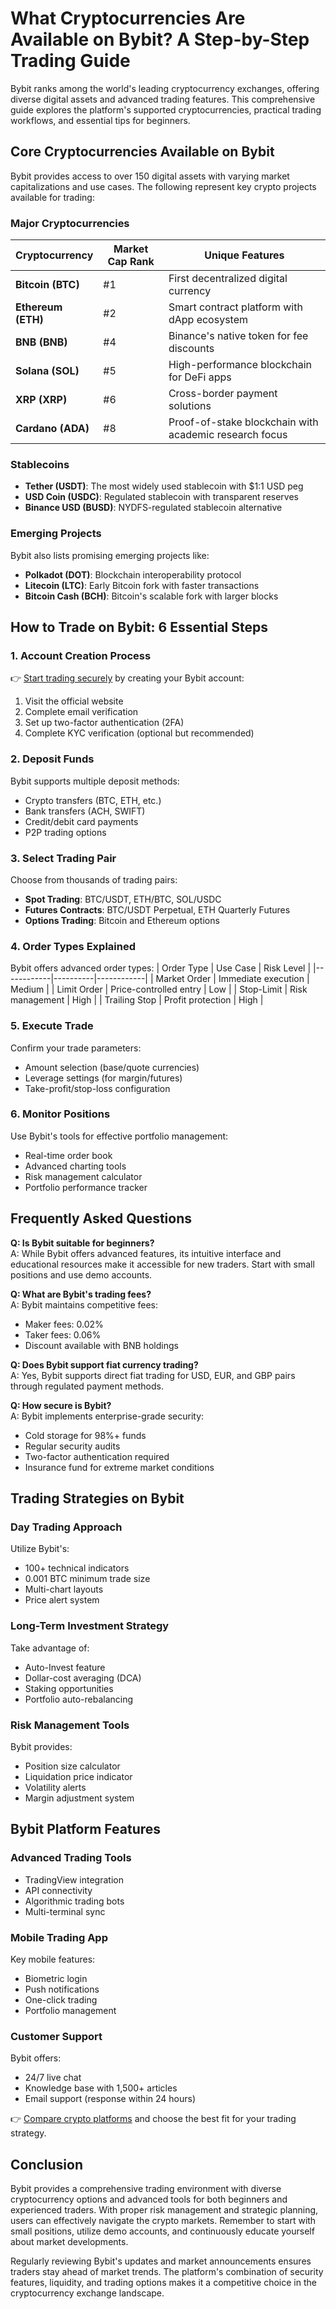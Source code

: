 # What Cryptocurrencies Are Available on Bybit? A Step-by-Step Trading Guide

Bybit ranks among the world's leading cryptocurrency exchanges, offering diverse digital assets and advanced trading features. This comprehensive guide explores the platform's supported cryptocurrencies, practical trading workflows, and essential tips for beginners.

## Core Cryptocurrencies Available on Bybit

Bybit provides access to over 150 digital assets with varying market capitalizations and use cases. The following represent key crypto projects available for trading:

### Major Cryptocurrencies
| Cryptocurrency | Market Cap Rank | Unique Features |
|----------------|------------------|------------------|
| **Bitcoin (BTC)** | #1 | First decentralized digital currency |
| **Ethereum (ETH)** | #2 | Smart contract platform with dApp ecosystem |
| **BNB (BNB)** | #4 | Binance's native token for fee discounts |
| **Solana (SOL)** | #5 | High-performance blockchain for DeFi apps |
| **XRP (XRP)** | #6 | Cross-border payment solutions |
| **Cardano (ADA)** | #8 | Proof-of-stake blockchain with academic research focus |

### Stablecoins
- **Tether (USDT)**: The most widely used stablecoin with $1:1 USD peg
- **USD Coin (USDC)**: Regulated stablecoin with transparent reserves
- **Binance USD (BUSD)**: NYDFS-regulated stablecoin alternative

### Emerging Projects
Bybit also lists promising emerging projects like:
- **Polkadot (DOT)**: Blockchain interoperability protocol
- **Litecoin (LTC)**: Early Bitcoin fork with faster transactions
- **Bitcoin Cash (BCH)**: Bitcoin's scalable fork with larger blocks

## How to Trade on Bybit: 6 Essential Steps

### 1. Account Creation Process
👉 [Start trading securely](https://bit.ly/okx-bonus) by creating your Bybit account:
1. Visit the official website
2. Complete email verification
3. Set up two-factor authentication (2FA)
4. Complete KYC verification (optional but recommended)

### 2. Deposit Funds
Bybit supports multiple deposit methods:
- Crypto transfers (BTC, ETH, etc.)
- Bank transfers (ACH, SWIFT)
- Credit/debit card payments
- P2P trading options

### 3. Select Trading Pair
Choose from thousands of trading pairs:
- **Spot Trading**: BTC/USDT, ETH/BTC, SOL/USDC
- **Futures Contracts**: BTC/USDT Perpetual, ETH Quarterly Futures
- **Options Trading**: Bitcoin and Ethereum options

### 4. Order Types Explained
Bybit offers advanced order types:
| Order Type | Use Case | Risk Level |
|------------|----------|------------|
| Market Order | Immediate execution | Medium |
| Limit Order | Price-controlled entry | Low |
| Stop-Limit | Risk management | High |
| Trailing Stop | Profit protection | High |

### 5. Execute Trade
Confirm your trade parameters:
- Amount selection (base/quote currencies)
- Leverage settings (for margin/futures)
- Take-profit/stop-loss configuration

### 6. Monitor Positions
Use Bybit's tools for effective portfolio management:
- Real-time order book
- Advanced charting tools
- Risk management calculator
- Portfolio performance tracker

## Frequently Asked Questions

**Q: Is Bybit suitable for beginners?**  
A: While Bybit offers advanced features, its intuitive interface and educational resources make it accessible for new traders. Start with small positions and use demo accounts.

**Q: What are Bybit's trading fees?**  
A: Bybit maintains competitive fees:  
- Maker fees: 0.02%  
- Taker fees: 0.06%  
- Discount available with BNB holdings

**Q: Does Bybit support fiat currency trading?**  
A: Yes, Bybit supports direct fiat trading for USD, EUR, and GBP pairs through regulated payment methods.

**Q: How secure is Bybit?**  
A: Bybit implements enterprise-grade security:  
- Cold storage for 98%+ funds  
- Regular security audits  
- Two-factor authentication required  
- Insurance fund for extreme market conditions

## Trading Strategies on Bybit

### Day Trading Approach
Utilize Bybit's:
- 100+ technical indicators
- 0.001 BTC minimum trade size
- Multi-chart layouts
- Price alert system

### Long-Term Investment Strategy
Take advantage of:
- Auto-Invest feature
- Dollar-cost averaging (DCA)
- Staking opportunities
- Portfolio auto-rebalancing

### Risk Management Tools
Bybit provides:
- Position size calculator
- Liquidation price indicator
- Volatility alerts
- Margin adjustment system

## Bybit Platform Features

### Advanced Trading Tools
- TradingView integration
- API connectivity
- Algorithmic trading bots
- Multi-terminal sync

### Mobile Trading App
Key mobile features:
- Biometric login
- Push notifications
- One-click trading
- Portfolio management

### Customer Support
Bybit offers:
- 24/7 live chat
- Knowledge base with 1,500+ articles
- Email support (response within 24 hours)

👉 [Compare crypto platforms](https://bit.ly/okx-bonus) and choose the best fit for your trading strategy.

## Conclusion

Bybit provides a comprehensive trading environment with diverse cryptocurrency options and advanced tools for both beginners and experienced traders. With proper risk management and strategic planning, users can effectively navigate the crypto markets. Remember to start with small positions, utilize demo accounts, and continuously educate yourself about market developments.

Regularly reviewing Bybit's updates and market announcements ensures traders stay ahead of market trends. The platform's combination of security features, liquidity, and trading options makes it a competitive choice in the cryptocurrency exchange landscape.